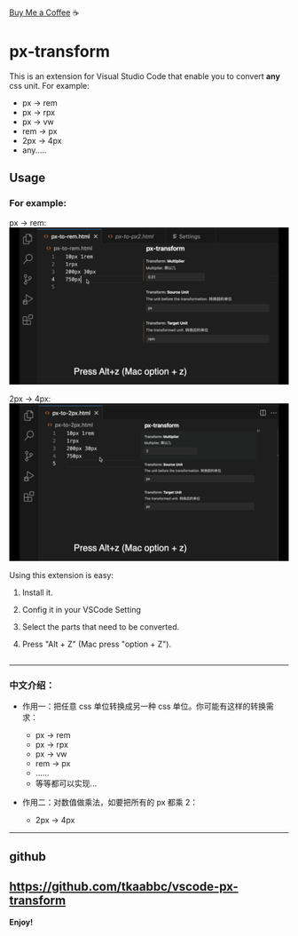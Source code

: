 [Buy Me a Coffee](https://www.buymeacoffee.com/tingkeng) ☕️

# px-transform

This is an extension for Visual Studio Code that enable you to convert **any** css unit. For example:

- px -> rem
- px -> rpx
- px -> vw
- rem -> px
- 2px -> 4px
- any.....

## Usage

### For example:

px -> rem: ![](/source/px-to-rem-demo.gif)

2px -> 4px: ![](/source/px-to-px-demo.gif)

Using this extension is easy:

1. Install it.

2. Config it in your VSCode Setting

3. Select the parts that need to be converted.

4. Press "Alt + Z" (Mac press "option + Z").

##

---

### 中文介绍：

- 作用一：把任意 css 单位转换成另一种 css 单位。你可能有这样的转换需求：

  - px -> rem
  - px -> rpx
  - px -> vw
  - rem -> px
  - ......
  - 等等都可以实现...

- 作用二：对数值做乘法，如要把所有的 px 都乘 2：
  - 2px -> 4px

---

## github

## https://github.com/tkaabbc/vscode-px-transform

**Enjoy!**
